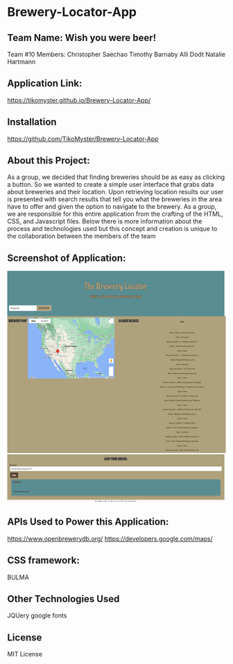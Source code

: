 # Brewery-Locator-App
## Team Name: Wish you were beer!

Team #10
Members: 
Christopher Saechao
Timothy Barnaby
Alli Dodt
Natalie Hartmann

## Application Link:
https://tikomyster.github.io/Brewery-Locator-App/

## Installation
https://github.com/TikoMyster/Brewery-Locator-App

## About this Project: 
As a group, we decided that finding breweries should be as easy as clicking a button. So we wanted to create a simple user interface that grabs data about breweries and their location. Upon retrieving location results our user is presented with search results that tell you what the breweries in the area have to offer and given the option to navigate to the brewery.
As a group, we are responsible for this entire application from the crafting of the HTML, CSS, and Javascript files.  Below there is more information about the process and technologies used but this concept and creation is unique to the collaboration between the members of the team



## Screenshot of Application:

![](assets/screenshot_Brewery_Locator.html.png)

## APIs Used to Power this Application: 
https://www.openbrewerydb.org/
https://developers.google.com/maps/

## CSS framework:
BULMA

## Other Technologies Used
JQUery
google fonts

## License
MIT License
